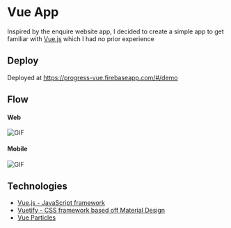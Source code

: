 # Vue App

Inspired by the enquire website app, I decided to create a simple app to get familiar with [Vue.js](https://vuejs.org/) which I had no prior experience

## Deploy

Deployed at https://progress-vue.firebaseapp.com/#/demo

## Flow

#### Web

![GIF](assets/progress-vue.gif)

#### Mobile

![GIF](/assets/progress-vue-mobile.gif)

## Technologies

- [Vue.js - JavaScript framework](https://vuejs.org/)
- [Vuetify - CSS framework based off Material Design](https://vuetifyjs.com/en/)
- [Vue Particles](https://vue-particles.netlify.com/?ref=madewithvuejs.com)
